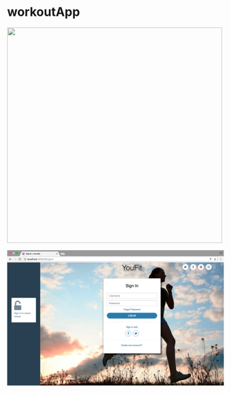 # workoutApp

<img src=https://raw.github.com/drew-marchione/workoutApp/edit/master/images/signIn.png width="500" height="500">

![Screenshot](./images/signIn.png)
